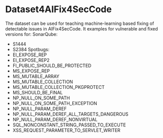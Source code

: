 # Dataset4AIFix4SecCode
The dataset can be used for teaching machine-learning based fixing of detectable issues in AIFix4SecCode.
It examples for vulnerable and fixed versions for:
SonarQube:
- S1444
- S2384
Spotbugs:
- EI_EXPOSE_REP
- EI_EXPOSE_REP2
- FI_PUBLIC_SHOULD_BE_PROTECTED
- MS_EXPOSE_REP
- MS_MUTABLE_ARRAY
- MS_MUTABLE_COLLECTION
- MS_MUTABLE_COLLECTION_PKGPROTECT
- MS_SHOULD_BE_FINAL
- NP_NULL_ON_SOME_PATH
- NP_NULL_ON_SOME_PATH_EXCEPTION
- NP_NULL_PARAM_DEREF
- NP_NULL_PARAM_DEREF_ALL_TARGETS_DANGEROUS
- NP_NULL_PARAM_DEREF_NONVIRTUAL
- SQL_NONCONSTANT_STRING_PASSED_TO_EXECUTE
- XSS_REQUEST_PARAMETER_TO_SERVLET_WRITER
